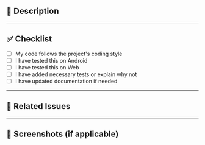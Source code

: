 <!-- Thanks for contributing! Please ensure you fill the description and checklist fields accurately. -->

## 📌 Description

<!-- Please describe the changes introduced by this PR.

- What does it fix or add?
- Any relevant context?

-->

---

## ✅ Checklist

<!-- Tick these using a [x] once done -->
- [ ] My code follows the project's coding style
- [ ] I have tested this on Android
- [ ] I have tested this on Web
- [ ] I have added necessary tests or explain why not
- [ ] I have updated documentation if needed

---

## 🔗 Related Issues

<!--
Use GitHub keywords like:
Closes #123
Fixes #456
-->

---

## 📸 Screenshots (if applicable)

<!-- Add before/after screenshots or screen recordings if the UI was changed -->
